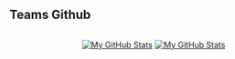 ## Teams Github 
<div style="display: flex; justify-content: center;">

[![My GitHub Stats](https://github-readme-stats.vercel.app/api/?username=duckylarps&count_private=true&theme=tokyonight&showicons=true)]()
[![My GitHub Stats](https://github-readme-stats.vercel.app/api/?username=alvwashere&count_private=true&theme=tokyonight&showicons=true)]()
</div>
